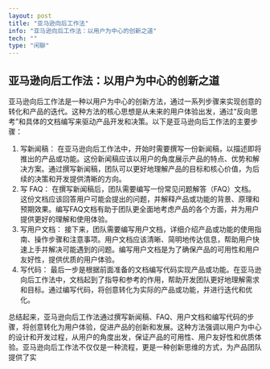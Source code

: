 ```yaml
---
layout: post
title: "亚马逊向后工作法"
info: "亚马逊向后工作法：以用户为中心的创新之道"
tech: ""
type: "闲聊"
---
```




## 亚马逊向后工作法：以用户为中心的创新之道

亚马逊向后工作法是一种以用户为中心的创新方法，通过一系列步骤来实现创意的转化和产品的迭代。这种方法的核心思想是从未来的用户体验出发，通过“反向思考”和具体的文档编写来驱动产品开发和决策。以下是亚马逊向后工作法的主要步骤：

1.  写新闻稿： 在亚马逊向后工作法中，开始时需要撰写一份新闻稿，以描述即将推出的产品或功能。这份新闻稿应该以用户的角度展示产品的特点、优势和解决方案。通过撰写新闻稿，团队可以更好地理解产品的目标和核心价值，为后续的决策和开发提供清晰的方向。
2.  写 FAQ： 在撰写新闻稿后，团队需要编写一份常见问题解答（FAQ）文档。这份文档应该回答用户可能会提出的问题，并解释产品或功能的背景、原理和预期效果。编写FAQ文档有助于团队更全面地考虑产品的各个方面，并为用户提供更好的理解和使用体验。
3.  写用户文档： 接下来，团队需要编写用户文档，详细介绍产品或功能的使用指南、操作步骤和注意事项。用户文档应该清晰、简明地传达信息，帮助用户快速上手并解决可能遇到的问题。编写用户文档是为了确保产品的可用性和用户友好性，提供优质的用户体验。
4.  写代码： 最后一步是根据前面准备的文档编写代码实现产品或功能。在亚马逊向后工作法中，文档起到了指导和参考的作用，帮助开发团队更好地理解需求和目标。通过编写代码，将创意转化为实际的产品或功能，并进行迭代和优化。

总结起来，亚马逊向后工作法通过撰写新闻稿、FAQ、用户文档和编写代码的步骤，将创意转化为用户体验，促进产品的创新和发展。这种方法强调以用户为中心的设计和开发过程，从用户的角度出发，保证产品的可用性、用户友好性和优质体验。亚马逊向后工作法不仅仅是一种流程，更是一种创新思维的方式，为产品团队提供了实
